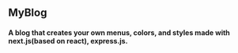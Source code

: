 ## MyBlog

#### A blog that creates your own menus, colors, and styles made with next.js(based on react), express.js.
